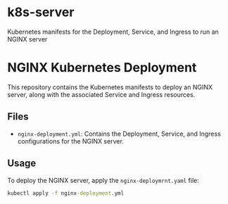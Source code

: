 # k8s-server
Kubernetes manifests for the Deployment, Service, and Ingress to run an NGINX server
# NGINX Kubernetes Deployment

This repository contains the Kubernetes manifests to deploy an NGINX server, along with the associated Service and Ingress resources.

## Files

- `nginx-deployment.yml`: Contains the Deployment, Service, and Ingress configurations for the NGINX server.

## Usage

To deploy the NGINX server, apply the `nginx-deploymrnt.yaml` file:

```cmd to apply 
kubectl apply -f nginx-deployment.yml
